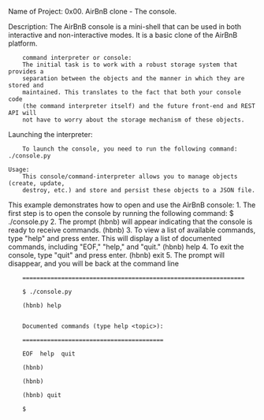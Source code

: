 Name of Project: 0x00. AirBnB clone - The console.

Description: The AirBnB console is a mini-shell that can be used in both interactive and 
	     non-interactive modes. It is a basic clone of the AirBnB platform.

		command interpreter or console:
		The initial task is to work with a robust storage system that provides a 
		separation between the objects and the manner in which they are stored and 
		maintained. This translates to the fact that both your console code 
		(the command interpreter itself) and the future front-end and REST API will 
		not have to worry about the storage mechanism of these objects.


Launching the interpreter:
	
		
		To launch the console, you need to run the following command: ./console.py
	
	Usage:
		This console/command-interpreter allows you to manage objects (create, update,
		destroy, etc.) and store and persist these objects to a JSON file.



This example demonstrates how to open and use the AirBnB console:
		1. The first step is to open the console by running the following command:
		   $ ./console.py
		2. The prompt (hbnb) will appear indicating that the console is ready to receive commands.
		   (hbnb)
		3. To view a list of available commands, type "help" and press enter. 
		   This will display a list of documented commands, including "EOF," "help," and "quit."
		   (hbnb) help
		4. To exit the console, type "quit" and press enter.
		   (hbnb) exit
		5. The prompt will disappear, and you will be back at the command line

		===============================================================
		   
		$ ./console.py

		(hbnb) help


		Documented commands (type help <topic>):

		========================================

		EOF  help  quit

		(hbnb) 

		(hbnb) 

		(hbnb) quit

		$
